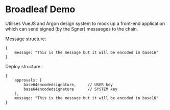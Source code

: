 # Broadleaf Demo

Utilises VueJS and Argon design system to mock up a front-end application which can send signed (by the Sgner) messaeges to the chain.

Message structure:

    {
        message: "This is the message but it will be encoded in base16"
    }

Deploy structure:

    {
        approvals: [
            base64encodedsignature,     // USER key
            base64encodedsignature      // SYSTEM key
        ],
        message: "This is the message but it will be encoded in base16"
    }